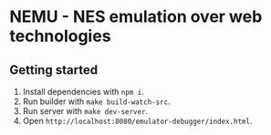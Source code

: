 # NEMU - NES emulation over web technologies

## Getting started

1. Install dependencies with `npm i`.
2. Run builder with `make build-watch-src`.
3. Run server with `make dev-server`.
4. Open `http://localhost:8080/emulator-debugger/index.html`.
